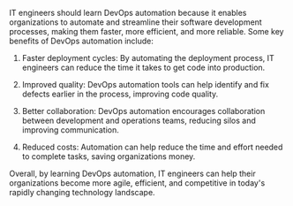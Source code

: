 IT engineers should learn DevOps automation because it enables organizations to automate and streamline their software development processes, making them faster, more efficient, and more reliable. Some key benefits of DevOps automation include:

1. Faster deployment cycles: By automating the deployment process, IT engineers can reduce the time it takes to get code into production.

2. Improved quality: DevOps automation tools can help identify and fix defects earlier in the process, improving code quality.

3. Better collaboration: DevOps automation encourages collaboration between development and operations teams, reducing silos and improving communication.

4. Reduced costs: Automation can help reduce the time and effort needed to complete tasks, saving organizations money.

Overall, by learning DevOps automation, IT engineers can help their organizations become more agile, efficient, and competitive in today's rapidly changing technology landscape.
